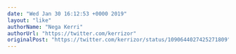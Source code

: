 ```yaml
---
date: "Wed Jan 30 16:12:53 +0000 2019"
layout: "like"
authorName: "Nega Kerri"
authorUrl: "https://twitter.com/kerrizor"
originalPost: "https://twitter.com/kerrizor/status/1090644027425271809"
---
```

